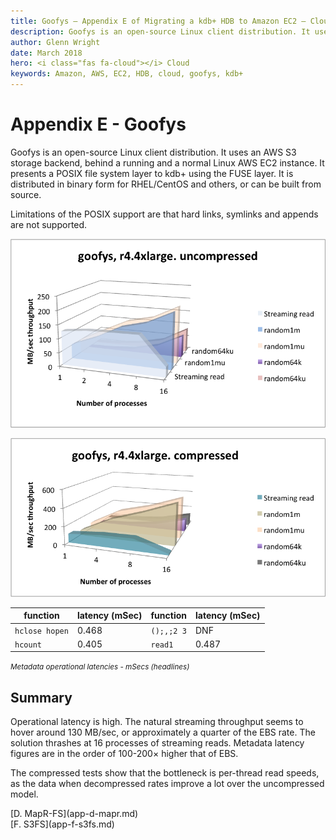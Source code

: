 ```yaml
---
title: Goofys – Appendix E of Migrating a kdb+ HDB to Amazon EC2 – Cloud – kdb+ and q documentation
description: Goofys is an open-source Linux client distribution. It uses an AWS S3 storage backend, behind a running and a normal Linux AWS EC2 instance. It presents a POSIX file system layer to kdb+ using the FUSE layer. It is distributed in binary form for RHEL/CentOS and others, or can be built from source.
author: Glenn Wright
date: March 2018
hero: <i class="fas fa-cloud"></i> Cloud
keywords: Amazon, AWS, EC2, HDB, cloud, goofys, kdb+
---
```

# Appendix E - Goofys


Goofys is an open-source Linux client distribution. 
It uses an AWS S3 storage backend, behind a running and a normal Linux AWS EC2 instance. 
It presents a POSIX file system layer to kdb+ using the FUSE layer. 
It is distributed in binary form for RHEL/CentOS and others, or can be built from source.

Limitations of the POSIX support are that hard links, symlinks and appends are not supported.

![](img/media/image36.png)

![](img/media/image37.png)

function       | latency (mSec) | function   | latency (mSec) 
---------------|----------------|------------|---------------
`hclose hopen` | 0.468          | `();,;2 3` | DNF
`hcount`       | 0.405          | `read1`    | 0.487

<small>_Metadata operational latencies - mSecs (headlines)_</small>


## Summary

Operational latency is high. The natural streaming throughput seems to hover around 130&nbsp;MB/sec, or approximately a quarter of the EBS rate. The solution thrashes at 16 processes of streaming reads. Metadata latency figures are in the order of 100-200× higher that of EBS. 

The compressed tests show that the bottleneck is per-thread read speeds, as the data when decompressed rates improve a lot over the uncompressed model.




<div class="kx-nav" markdown="1">
<div class="kx-nav-prev">[D. MapR-FS](app-d-mapr.md)</div><div class="kx-nav-next">[F. S3FS](app-f-s3fs.md)</div>
</div>
